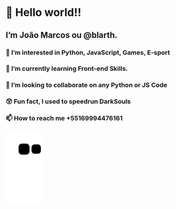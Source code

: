  # 👋 Hello world!! 
 ## I’m João Marcos ou @blarth.
 ### 👀 I’m interested in Python, JavaScript, Games, E-sport
 ### 🌱 I’m currently learning Front-end Skills.
 ### 💞️ I’m looking to collaborate on any Python or JS Code
 ### 😲 Fun fact, I used to speedrun DarkSouls
 ### 📫 How to reach me +55169994476161
 
 ![Snake animation](https://github.com/blarth/blarth/blob/output/github-contribution-grid-snake.svg)
